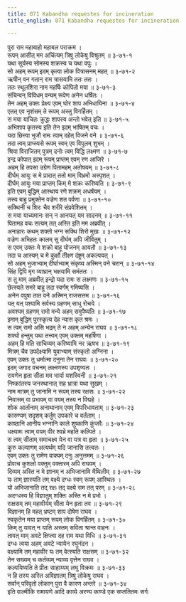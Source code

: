 ```yaml
---
title: 071 Kabandha requestes for incineration
title_english: 071 Kabandha requestes for incineration

---
```

पुरा राम महाबाहो महाबल पराक्रम ।  
रूपम् आसीत् मम अचिंत्यम् त्रिषु लोकेषु विश्रुतम् ॥ ३-७१-१  
यथा सूर्यस्य सोमस्य शक्रस्य च यथा वपुः ।  
सो अहम् रूपम् इदम् कृत्वा लोक वित्रासनम् महत् ॥ ३-७१-२  
ऋषीन् वन गतान् राम त्रासयामि ततः ततः ।  
ततः स्थूलशिरा नाम महर्षिः कोपितो मया ॥ ३-७१-३  
संचिन्वन् विविधम् वन्यम् रूपेण अनेन धर्षितः ।  
तेन अहम् उक्तः प्रेक्ष्य एवम् घोर शाप अभिधायिना ॥ ३-७१-४  
एतत् एव नृशंसम् ते रूपम् अस्तु विगर्हितम् ।  
स मया याचितः क्रुद्धः शापस्य अन्तो भवेत् इति ॥ ३-७१-५  
अभिशाप कृतस्य इति तेन इदम् भाषितम् वचः ।  
यदा छित्त्वा भुजौ रामः त्वाम् दहेत् विजने वने ॥ ३-७१-६  
तदा त्वम् प्राप्स्यसे रूपम् स्वम् एव विपुलम् शुभम् ।  
श्रिया विराजितम् पुत्रम् दनोः त्वम् विद्धि लक्ष्मण ॥ ३-७१-७  
इन्द्र कोपात् इदम् रूपम् प्राप्तम् एवम् रण आजिरे ।  
अहम् हि तपसा उग्रेण पितामहम् अतोषयम् ॥ ३-७१-८  
दीर्घम् आयुः स मे प्रादात् ततो माम् विभ्रमो अस्पृशत् ।  
दीर्घम् आयुः मया प्राप्तम् किम् मे शक्रः करिष्यति ॥ ३-७१-९  
इति एवम् बुद्धिम् आस्थाय रणे शक्रम् अधर्षयम् ।  
तस्य बाहु प्रमुक्तेन वज्रेण शत पर्वणा ॥ ३-७१-१०  
सक्थिनी च शिरः चैव शरीरे संप्रवेशितम् ।  
स मया याच्यमानः सन् न आनयत् यम सादनम् ॥ ३-७१-११  
पितामह वचः सत्यम् तत् अस्ति इति मम अब्रवीत् ।  
अनाहारः कथम् शक्तो भग्न सक्थि शिरो मुखः ॥ ३-७१-१२  
वज्रेण अभिहतः कालम् सु दीर्घम् अपि जीवितुम् ।  
स एवम् उक्तः मे शक्रो बाहू योजनम् आयतौ ॥ ३-७१-१३  
तदा च आस्यम् च मे कुक्षौ तीक्ष्ण दंष्ट्रम् अकल्पयत् ।  
सो अहम् भुजाभ्याम् दीर्घाभ्याम् संकृष्य अस्मिन् वने चरान् ॥ ३-७१-१४  
सिंह द्विपि मृग व्याघ्रान् भक्षयामि समंततः ।  
स तु माम् अब्रवीत् इन्द्रो यदा रामः स लक्ष्मणः ॥ ३-७१-१५  
छेत्स्यते समरे बाहू तदा स्वर्गम् गमिष्यसि ।  
अनेन वपुषा तात वने अस्मिन् राजसत्तम ॥ ३-७१-१६  
यत् यत् पश्यामि सर्वस्य ग्रहणम् साधु रोचये ।  
अवश्यम् ग्रहणम् रामो मन्ये अहम् समुपैष्यति ॥ ३-७१-१७  
इमाम् बुद्धिम् पुरस्कृत्य देह न्यास कृत श्रमः ।  
स त्वम् रामो असि भद्रम् ते न अहम् अन्येन राघव ॥ ३-७१-१८  
शक्यो हन्तुम् यथा तत्त्वम् एवम् उक्तम् महर्षिणा ।  
अहम् हि मति साचिव्यम् करिष्यामि नर ऋषभ ॥ ३-७१-१९  
मित्रम् चैव उपदेक्ष्यामि युवाभ्याम् संस्कृतो अग्निना ।  
एवम् उक्तः तु धर्मात्मा दनुना तेन राघवः ॥ ३-७१-२०  
इदम् जगाद वचनम् लक्ष्मणस्य उपशृण्वतः ।  
रावणेन हृता सीता मम भार्या यशस्विनी ॥ ३-७१-२१  
निष्क्रांतस्य जनस्थानात् सह भ्रात्रा यथा सुखम् ।  
नाम मात्रम् तु जानामि न रूपम् तस्य रक्षसः ॥ ३-७१-२२  
निवासम् वा प्रभावम् वा वयम् तस्य न विद्महे ।  
शोक आर्तानाम् अनाथानाम् एवम् विपरिधावताम् ॥ ३-७१-२३  
कारुण्यम् सदृशम् कर्तुम् उपकारे च वर्तताम् ।  
काष्ठानि आनीय भग्नानि काले शुष्काणि कुंजरैः ॥ ३-७१-२४  
धक्ष्यामः त्वाम् वयम् वीर श्वभ्रे महति कल्पिते ।  
स त्वम् सीताम् समाचक्ष्व येन वा यत्र वा हृता ॥ ३-७१-२५  
कुरु कल्याणम् अत्यर्थम् यदि जानासि तत्त्वतः ।  
एवम् उक्तः तु रामेण वाक्यम् दनुः अनुत्तमम् ॥ ३-७१-२६  
प्रोवाच कुशलो वक्तुम् वक्तारम् अपि राघवम् ।  
दिव्यम् अस्ति न मे ज्ञानम् न अभिजानामि मैथिलीम् ॥ ३-७१-२७  
यः ताम् ज्ञास्यति तम् वक्ष्ये दग्धः स्वम् रूपम् आस्थितः ।  
यो अभिजानाति तद् रक्षः तद् वक्ष्ये राम तत् परम् ॥ ३-७१-२८  
अदग्धस्य हि विज्ञातुम् शक्तिः अस्ति न मे प्रभो ।  
राक्षसम् तम् महावीर्यम् सीता येन हृता तव ॥ ३-७१-२९  
विज्ञानम् हि महत् भ्रष्टम् शाप दोषेण राघव ।  
स्वकृतेन मया प्राप्तम् रूपम् लोक विगर्हितम् ॥ ३-७१-३०  
किम् तु यावत् न याति अस्तम् सविता श्रान्त वाहनः ।  
तावत् माम् अवटे क्षिप्त्वा दह राम यथा विधि ॥ ३-७१-३१  
दग्धः त्वया अहम् अवटे न्यायेन रघुनंदन ।  
वक्ष्यामि तम् महावीर यः तम् वेत्स्यति राक्षसम् ॥ ३-७१-३२  
तेन सख्यम् च कर्तव्यम् न्याय्य वृत्तेन राघव ।  
कल्पयिष्यति ते प्रीतः साहाय्यम् लघु विक्रमः ॥ ३-७१-३३  
न हि तस्य अस्ति अविज्ञातम् त्रिषु लोकेषु राघव ।  
सर्वान् परिवृतो लोकान् पुरा वै कारण अन्तरे ॥ ३-७१-३४  
इति वाल्मीकि रामायणे आदि काव्ये अरण्य काण्डे एक सप्ततितमः सर्गः